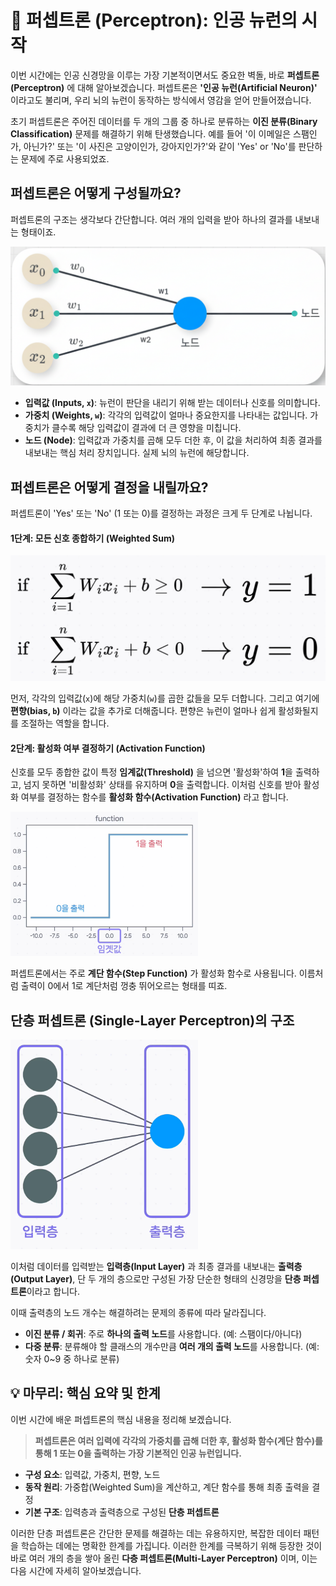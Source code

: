 # 🧠 퍼셉트론 (Perceptron): 인공 뉴런의 시작

이번 시간에는 인공 신경망을 이루는 가장 기본적이면서도 중요한 벽돌, 바로 **퍼셉트론(Perceptron)** 에 대해 알아보겠습니다. 퍼셉트론은 **'인공 뉴런(Artificial Neuron)'** 이라고도 불리며, 우리 뇌의 뉴런이 동작하는 방식에서 영감을 얻어 만들어졌습니다.

초기 퍼셉트론은 주어진 데이터를 두 개의 그룹 중 하나로 분류하는 **이진 분류(Binary Classification)** 문제를 해결하기 위해 탄생했습니다. 예를 들어 '이 이메일은 스팸인가, 아닌가?' 또는 '이 사진은 고양이인가, 강아지인가?'와 같이 'Yes' or 'No'를 판단하는 문제에 주로 사용되었죠.

## 퍼셉트론은 어떻게 구성될까요?

퍼셉트론의 구조는 생각보다 간단합니다. 여러 개의 입력을 받아 하나의 결과를 내보내는 형태이죠.

![perceptron](../images/perceptron.png)

- **입력값 (Inputs, `x`)**: 뉴런이 판단을 내리기 위해 받는 데이터나 신호를 의미합니다.
- **가중치 (Weights, `w`)**: 각각의 입력값이 얼마나 중요한지를 나타내는 값입니다. 가중치가 클수록 해당 입력값이 결과에 더 큰 영향을 미칩니다.
- **노드 (Node)**: 입력값과 가중치를 곱해 모두 더한 후, 이 값을 처리하여 최종 결과를 내보내는 핵심 처리 장치입니다. 실제 뇌의 뉴런에 해당합니다.

## 퍼셉트론은 어떻게 결정을 내릴까요?

퍼셉트론이 'Yes' 또는 'No' (1 또는 0)를 결정하는 과정은 크게 두 단계로 나뉩니다.

#### **1단계: 모든 신호 종합하기 (Weighted Sum)**

![step-function-formula](../images/step-function-formula.png)

먼저, 각각의 입력값(`x`)에 해당 가중치(`w`)를 곱한 값들을 모두 더합니다. 그리고 여기에 **편향(bias, `b`)** 이라는 값을 추가로 더해줍니다. 편향은 뉴런이 얼마나 쉽게 활성화될지를 조절하는 역할을 합니다.

#### **2단계: 활성화 여부 결정하기 (Activation Function)**

신호를 모두 종합한 값이 특정 **임계값(Threshold)** 을 넘으면 '활성화'하여 **1**을 출력하고, 넘지 못하면 '비활성화' 상태를 유지하며 **0**을 출력합니다. 이처럼 신호를 받아 활성화 여부를 결정하는 함수를 **활성화 함수(Activation Function)** 라고 합니다.

<img src="../images/step-function.png" width=300px>

퍼셉트론에서는 주로 **계단 함수(Step Function)** 가 활성화 함수로 사용됩니다. 이름처럼 출력이 0에서 1로 계단처럼 껑충 뛰어오르는 형태를 띠죠.

## 단층 퍼셉트론 (Single-Layer Perceptron)의 구조

<img src="../images/single-layer-perceptron.png" width=300px>

이처럼 데이터를 입력받는 **입력층(Input Layer)** 과 최종 결과를 내보내는 **출력층(Output Layer)**, 단 두 개의 층으로만 구성된 가장 단순한 형태의 신경망을 **단층 퍼셉트론**이라고 합니다.

이때 출력층의 노드 개수는 해결하려는 문제의 종류에 따라 달라집니다.

- **이진 분류 / 회귀**: 주로 **하나의 출력 노드**를 사용합니다. (예: 스팸이다/아니다)
- **다중 분류**: 분류해야 할 클래스의 개수만큼 **여러 개의 출력 노드**를 사용합니다. (예: 숫자 0~9 중 하나로 분류)

## 💡 마무리: 핵심 요약 및 한계

이번 시간에 배운 퍼셉트론의 핵심 내용을 정리해 보겠습니다.

> **퍼셉트론은 여러 입력에 각각의 가중치를 곱해 더한 후, 활성화 함수(계단 함수)를 통해 1 또는 0을 출력하는 가장 기본적인 인공 뉴런입니다.**

- **구성 요소**: 입력값, 가중치, 편향, 노드
- **동작 원리**: 가중합(Weighted Sum)을 계산하고, 계단 함수를 통해 최종 출력을 결정
- **기본 구조**: 입력층과 출력층으로 구성된 **단층 퍼셉트론**

이러한 단층 퍼셉트론은 간단한 문제를 해결하는 데는 유용하지만, 복잡한 데이터 패턴을 학습하는 데에는 명확한 한계를 가집니다. 이러한 한계를 극복하기 위해 등장한 것이 바로 여러 개의 층을 쌓아 올린 **다층 퍼셉트론(Multi-Layer Perceptron)** 이며, 이는 다음 시간에 자세히 알아보겠습니다.
